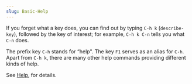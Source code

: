 ```yaml
---
slug: Basic-Help
---
```


If you forget what a key does, you can find out by typing `C-h k` (`describe-key`), followed by the key of interest; for example, `C-h k C-n` tells you what `C-n` does.

The prefix key `C-h` stands for “help". The key `F1` serves as an alias for `C-h`. Apart from `C-h k`, there are many other help commands providing different kinds of help.

See [Help](Help), for details.

